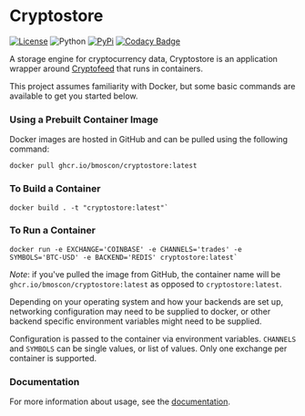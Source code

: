 # Cryptostore

[![License](https://img.shields.io/badge/license-XFree86-blue.svg)](LICENSE)
![Python](https://img.shields.io/badge/Python-3.7+-green.svg)
[![PyPi](https://img.shields.io/badge/PyPi-cryptostore-brightgreen.svg)](https://pypi.python.org/pypi/cryptostore)
[![Codacy Badge](https://api.codacy.com/project/badge/Grade/da2a982c976649e193c807895ee7a33c)](https://www.codacy.com/manual/bmoscon/cryptostore?utm_source=github.com&amp;utm_medium=referral&amp;utm_content=bmoscon/cryptostore&amp;utm_campaign=Badge_Grade)

A storage engine for cryptocurrency data, Cryptostore is an application wrapper around [Cryptofeed](https://github.com/bmoscon/cryptofeed) that runs in containers.

This project assumes familiarity with Docker, but some basic commands are available to get you started below.

### Using a Prebuilt Container Image

Docker images are hosted in GitHub and can be pulled using the following command:

```
docker pull ghcr.io/bmoscon/cryptostore:latest
```

### To Build a Container

```
docker build . -t "cryptostore:latest"`
```


### To Run a Container

```
docker run -e EXCHANGE='COINBASE' -e CHANNELS='trades' -e SYMBOLS='BTC-USD' -e BACKEND='REDIS' cryptostore:latest`
```

*Note*: if you've pulled the image from GitHub, the container name will be `ghcr.io/bmoscon/cryptostore:latest` as opposed to `cryptostore:latest`.


Depending on your operating system and how your backends are set up, networking configuration may need to be supplied to docker, or other backend specific environment variables might need to be supplied. 

Configuration is passed to the container via environment variables. `CHANNELS` and `SYMBOLS` can be single values, or list of values. Only one exchange per container is supported.


### Documentation

For more information about usage, see the [documentation](docs/).
